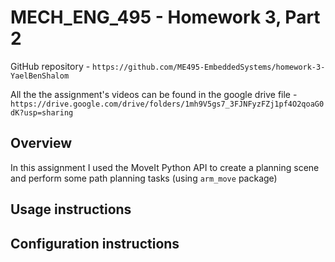 # MECH_ENG_495 - Homework 3, Part 2
GitHub repository - `https://github.com/ME495-EmbeddedSystems/homework-3-YaelBenShalom`

All the the assignment's videos can be found in the google drive file - `https://drive.google.com/drive/folders/1mh9V5gs7_3FJNFyzFZj1pf4O2qoaG0dK?usp=sharing`


## Overview

In this assignment I used the MoveIt Python API to create a planning scene and perform some path planning tasks (using `arm_move` package)


## Usage instructions



## Configuration instructions
